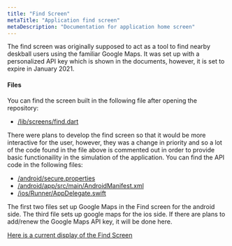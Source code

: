 ```yaml
---
title: "Find Screen"
metaTitle: "Application find screen"
metaDescription: "Documentation for application home screen"
---
```


The find screen was originally supposed to act as a tool to find nearby deskball users using the familiar Google Maps.
It was set up with a personalized API key which is shown in the documents, however, it is set to expire in January 2021. 

#### Files
You can find the screen built in the following file after opening the repository:

- [/lib/screens/find.dart](https://github.com/TheDJZiegler/deskball_mobile_app/blob/master/lib/screens/find.dart)

There were plans to develop the find screen so that it would be more interactive for the user, however, they was a change
in priority and so a lot of the code found in the file above is commented out in order to provide basic functionaility in 
the simulation of the application. You can find the API code in the following files:

- [/android/secure.properties](https://github.com/TheDJZiegler/deskball_mobile_app/blob/master/android/secure.properties)
- [/android/app/src/main/AndroidManifest.xml](https://github.com/TheDJZiegler/deskball_mobile_app/blob/master/android/app/src/main/AndroidManifest.xml)
- [/ios/Runner/AppDelegate.swift](https://github.com/TheDJZiegler/deskball_mobile_app/blob/master/ios/Runner/AppDelegate.swift)

The first two files set up Google Maps in the Find screen for the android side. The third file sets up google maps for the ios side. If there are plans to add/renew the Google Maps API key, it will be done here.

[Here is a current display of the Find Screen](\content\screenshots\findScreen.png?raw=true "Test title")